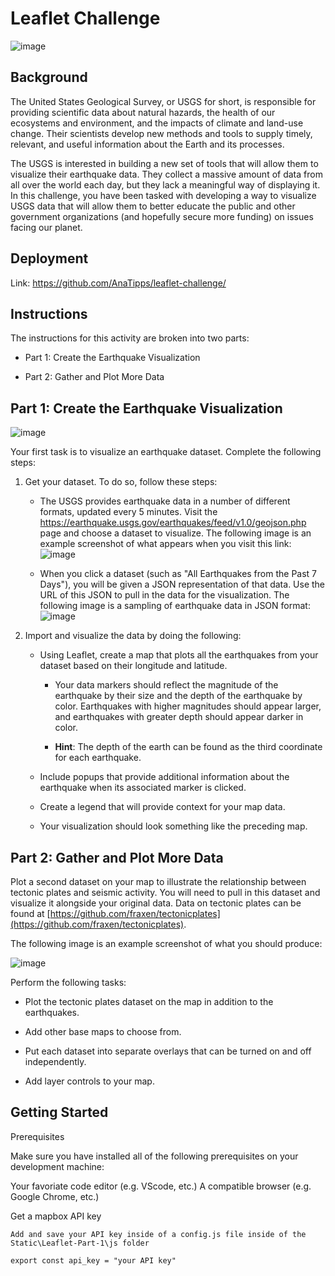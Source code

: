 # Leaflet Challenge

![image](https://github.com/AnaTipps/leaflet-challenge/assets/131827518/42d5434f-624c-4d8f-b56d-cd7947b6f28c)


## Background
The United States Geological Survey, or USGS for short, is responsible for providing scientific data about natural hazards, the health of our ecosystems and environment, and the impacts of climate and land-use change. Their scientists develop new methods and tools to supply timely, relevant, and useful information about the Earth and its processes.

The USGS is interested in building a new set of tools that will allow them to visualize their earthquake data. They collect a massive amount of data from all over the world each day, but they lack a meaningful way of displaying it. In this challenge, you have been tasked with developing a way to visualize USGS data that will allow them to better educate the public and other government organizations (and hopefully secure more funding) on issues facing our planet.

## Deployment
Link: https://github.com/AnaTipps/leaflet-challenge/

## Instructions
The instructions for this activity are broken into two parts:

* Part 1: Create the Earthquake Visualization

* Part 2: Gather and Plot More Data

## Part 1: Create the Earthquake Visualization

![image](https://github.com/AnaTipps/leaflet-challenge/assets/131827518/baa0b86c-5edd-4939-a5d2-ab0680aa3501)


Your first task is to visualize an earthquake dataset. Complete the following steps:

1. Get your dataset. To do so, follow these steps:

    * The USGS provides earthquake data in a number of different formats, updated every 5 minutes. Visit the https://earthquake.usgs.gov/earthquakes/feed/v1.0/geojson.php
 page and choose a dataset to visualize. The following image is an example screenshot of what appears when you visit this link:
   ![image](https://github.com/AnaTipps/leaflet-challenge/assets/131827518/d9a4091c-77b5-43b6-a65d-d5cf091e908f)

    * When you click a dataset (such as "All Earthquakes from the Past 7 Days"), you will be given a JSON representation of that data. Use the URL of this JSON to pull in the data for the visualization. The following image is a sampling of earthquake data in JSON format:
    ![image](https://github.com/AnaTipps/leaflet-challenge/assets/131827518/1b0a6cb9-4c2f-44be-b567-4e3c3029ceed)

  
2. Import and visualize the data by doing the following:

    * Using Leaflet, create a map that plots all the earthquakes from your dataset based on their longitude and latitude.

        * Your data markers should reflect the magnitude of the earthquake by their size and the depth of the earthquake by color. Earthquakes with higher magnitudes should appear larger, and earthquakes with greater depth should appear darker in color.

        * **Hint**: The depth of the earth can be found as the third coordinate for each earthquake.
        
    * Include popups that provide additional information about the earthquake when its associated marker is clicked.

    * Create a legend that will provide context for your map data.

    * Your visualization should look something like the preceding map.

## Part 2: Gather and Plot More Data
Plot a second dataset on your map to illustrate the relationship between tectonic plates and seismic activity. You will need to pull in this dataset and visualize it alongside your original data. Data on tectonic plates can be found at [https://github.com/fraxen/tectonicplates](https://github.com/fraxen/tectonicplates).

The following image is an example screenshot of what you should produce:

![image](https://github.com/AnaTipps/leaflet-challenge/assets/131827518/b0f57cf6-f38a-47ef-aa4a-f6797df7cdb4)



Perform the following tasks:

  * Plot the tectonic plates dataset on the map in addition to the earthquakes.

  * Add other base maps to choose from.

  * Put each dataset into separate overlays that can be turned on and off independently.

  * Add layer controls to your map.

## Getting Started

Prerequisites

Make sure you have installed all of the following prerequisites on your development machine:

Your favoriate code editor (e.g. VScode, etc.)
A compatible browser (e.g. Google Chrome, etc.)

Get a mapbox API key
 
    Add and save your API key inside of a config.js file inside of the Static\Leaflet-Part-1\js folder
 
    export const api_key = "your API key"

